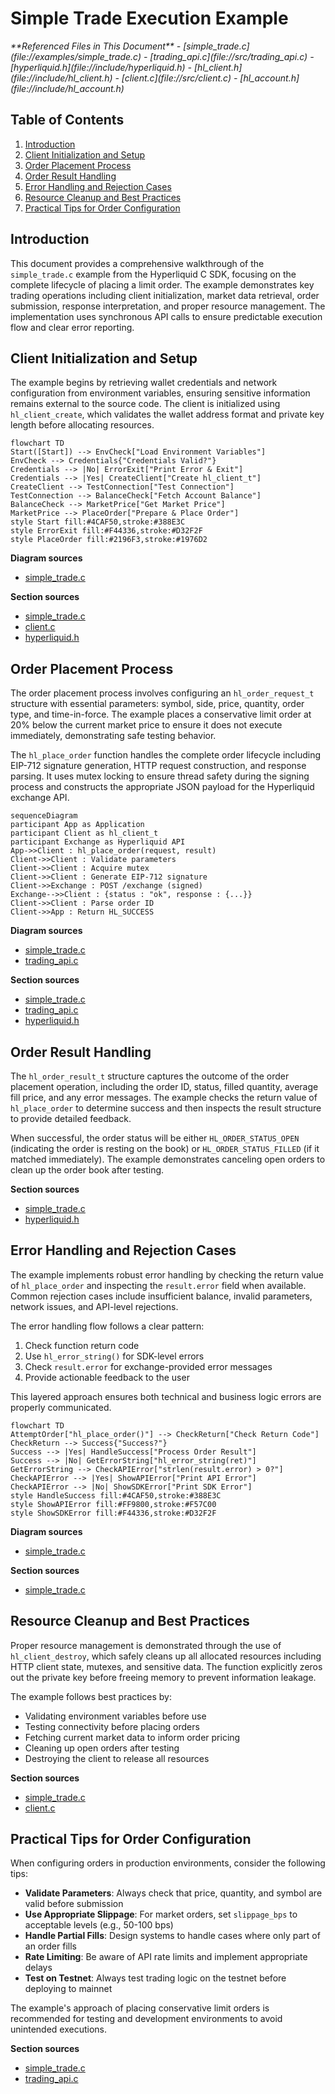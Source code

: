 # Simple Trade Execution Example

<cite>
**Referenced Files in This Document**   
- [simple_trade.c](file://examples/simple_trade.c)
- [trading_api.c](file://src/trading_api.c)
- [hyperliquid.h](file://include/hyperliquid.h)
- [hl_client.h](file://include/hl_client.h)
- [client.c](file://src/client.c)
- [hl_account.h](file://include/hl_account.h)
</cite>

## Table of Contents
1. [Introduction](#introduction)
2. [Client Initialization and Setup](#client-initialization-and-setup)
3. [Order Placement Process](#order-placement-process)
4. [Order Result Handling](#order-result-handling)
5. [Error Handling and Rejection Cases](#error-handling-and-rejection-cases)
6. [Resource Cleanup and Best Practices](#resource-cleanup-and-best-practices)
7. [Practical Tips for Order Configuration](#practical-tips-for-order-configuration)

## Introduction
This document provides a comprehensive walkthrough of the `simple_trade.c` example from the Hyperliquid C SDK, focusing on the complete lifecycle of placing a limit order. The example demonstrates key trading operations including client initialization, market data retrieval, order submission, response interpretation, and proper resource management. The implementation uses synchronous API calls to ensure predictable execution flow and clear error reporting.

## Client Initialization and Setup

The example begins by retrieving wallet credentials and network configuration from environment variables, ensuring sensitive information remains external to the source code. The client is initialized using `hl_client_create`, which validates the wallet address format and private key length before allocating resources.

```mermaid
flowchart TD
Start([Start]) --> EnvCheck["Load Environment Variables"]
EnvCheck --> Credentials{"Credentials Valid?"}
Credentials --> |No| ErrorExit["Print Error & Exit"]
Credentials --> |Yes| CreateClient["Create hl_client_t"]
CreateClient --> TestConnection["Test Connection"]
TestConnection --> BalanceCheck["Fetch Account Balance"]
BalanceCheck --> MarketPrice["Get Market Price"]
MarketPrice --> PlaceOrder["Prepare & Place Order"]
style Start fill:#4CAF50,stroke:#388E3C
style ErrorExit fill:#F44336,stroke:#D32F2F
style PlaceOrder fill:#2196F3,stroke:#1976D2
```

**Diagram sources**
- [simple_trade.c](file://examples/simple_trade.c#L15-L50)

**Section sources**
- [simple_trade.c](file://examples/simple_trade.c#L15-L50)
- [client.c](file://src/client.c#L34-L87)
- [hyperliquid.h](file://include/hyperliquid.h#L154-L156)

## Order Placement Process

The order placement process involves configuring an `hl_order_request_t` structure with essential parameters: symbol, side, price, quantity, order type, and time-in-force. The example places a conservative limit order at 20% below the current market price to ensure it does not execute immediately, demonstrating safe testing behavior.

The `hl_place_order` function handles the complete order lifecycle including EIP-712 signature generation, HTTP request construction, and response parsing. It uses mutex locking to ensure thread safety during the signing process and constructs the appropriate JSON payload for the Hyperliquid exchange API.

```mermaid
sequenceDiagram
participant App as Application
participant Client as hl_client_t
participant Exchange as Hyperliquid API
App->>Client : hl_place_order(request, result)
Client->>Client : Validate parameters
Client->>Client : Acquire mutex
Client->>Client : Generate EIP-712 signature
Client->>Exchange : POST /exchange (signed)
Exchange-->>Client : {status : "ok", response : {...}}
Client->>Client : Parse order ID
Client->>App : Return HL_SUCCESS
```

**Diagram sources**
- [simple_trade.c](file://examples/simple_trade.c#L90-L110)
- [trading_api.c](file://src/trading_api.c#L79-L220)

**Section sources**
- [simple_trade.c](file://examples/simple_trade.c#L90-L110)
- [trading_api.c](file://src/trading_api.c#L79-L220)
- [hyperliquid.h](file://include/hyperliquid.h#L210-L212)

## Order Result Handling

The `hl_order_result_t` structure captures the outcome of the order placement operation, including the order ID, status, filled quantity, average fill price, and any error messages. The example checks the return value of `hl_place_order` to determine success and then inspects the result structure to provide detailed feedback.

When successful, the order status will be either `HL_ORDER_STATUS_OPEN` (indicating the order is resting on the book) or `HL_ORDER_STATUS_FILLED` (if it matched immediately). The example demonstrates canceling open orders to clean up the order book after testing.

**Section sources**
- [simple_trade.c](file://examples/simple_trade.c#L112-L130)
- [hyperliquid.h](file://include/hyperliquid.h#L120-L126)

## Error Handling and Rejection Cases

The example implements robust error handling by checking the return value of `hl_place_order` and inspecting the `result.error` field when available. Common rejection cases include insufficient balance, invalid parameters, network issues, and API-level rejections.

The error handling flow follows a clear pattern:
1. Check function return code
2. Use `hl_error_string()` for SDK-level errors
3. Check `result.error` for exchange-provided error messages
4. Provide actionable feedback to the user

This layered approach ensures both technical and business logic errors are properly communicated.

```mermaid
flowchart TD
AttemptOrder["hl_place_order()"] --> CheckReturn["Check Return Code"]
CheckReturn --> Success{"Success?"}
Success --> |Yes| HandleSuccess["Process Order Result"]
Success --> |No| GetErrorString["hl_error_string(ret)"]
GetErrorString --> CheckAPIError["strlen(result.error) > 0?"]
CheckAPIError --> |Yes| ShowAPIError["Print API Error"]
CheckAPIError --> |No| ShowSDKError["Print SDK Error"]
style HandleSuccess fill:#4CAF50,stroke:#388E3C
style ShowAPIError fill:#FF9800,stroke:#F57C00
style ShowSDKError fill:#F44336,stroke:#D32F2F
```

**Diagram sources**
- [simple_trade.c](file://examples/simple_trade.c#L130-L136)

**Section sources**
- [simple_trade.c](file://examples/simple_trade.c#L130-L136)

## Resource Cleanup and Best Practices

Proper resource management is demonstrated through the use of `hl_client_destroy`, which safely cleans up all allocated resources including HTTP client state, mutexes, and sensitive data. The function explicitly zeros out the private key before freeing memory to prevent information leakage.

The example follows best practices by:
- Validating environment variables before use
- Testing connectivity before placing orders
- Fetching current market data to inform order pricing
- Cleaning up open orders after testing
- Destroying the client to release all resources

**Section sources**
- [simple_trade.c](file://examples/simple_trade.c#L150-L155)
- [client.c](file://src/client.c#L89-L107)

## Practical Tips for Order Configuration

When configuring orders in production environments, consider the following tips:

- **Validate Parameters**: Always check that price, quantity, and symbol are valid before submission
- **Use Appropriate Slippage**: For market orders, set `slippage_bps` to acceptable levels (e.g., 50-100 bps)
- **Handle Partial Fills**: Design systems to handle cases where only part of an order fills
- **Rate Limiting**: Be aware of API rate limits and implement appropriate delays
- **Test on Testnet**: Always test trading logic on the testnet before deploying to mainnet

The example's approach of placing conservative limit orders is recommended for testing and development environments to avoid unintended executions.

**Section sources**
- [simple_trade.c](file://examples/simple_trade.c#L90-L110)
- [trading_api.c](file://src/trading_api.c#L79-L220)
